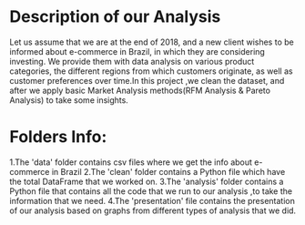 # Description of our Analysis
Let us assume that we are at the end of 2018, and a new client wishes to be informed about e-commerce in Brazil, in which they are considering investing. We provide them with data analysis on various product categories, the different regions from which customers originate, as well as customer preferences over time.In this project ,we clean the dataset, and after we apply basic Market Analysis methods(RFM Analysis & Pareto Analysis) to take some insights.

# Folders Info:
1.The 'data' folder contains csv files where we get the info about e-commerce in Brazil
2.The 'clean' folder contains a Python file which have the total DataFrame that we worked on.
3.The 'analysis' folder contains a Python file that contains all the code that we run to our analysis ,to take the information that we need.
4.The 'presentation' file contains the presentation of our analysis based on graphs from different types of analysis that we did.
